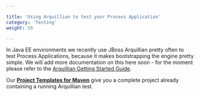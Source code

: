 ```yaml
---

title: 'Using Arquillian to test your Process Application'
category: 'Testing'
weight: 50

---
```


In Java EE environments we recently use JBoss Arquillian pretty often to test Process Applications, because it makes bootstrapping the engine pretty simple. We will add more documentation on this here soon - for the moment please refer to the [Arquillian Getting Started Guide](http://arquillian.org/guides/getting_started_de/).

<div class="alert alert-info">
  Our <a href="ref:#process-applications-maven-project-templates-archetypes"><strong>Project Templates for Maven</strong></a> give you a complete project already containing a running Arquillian test.
</div>
